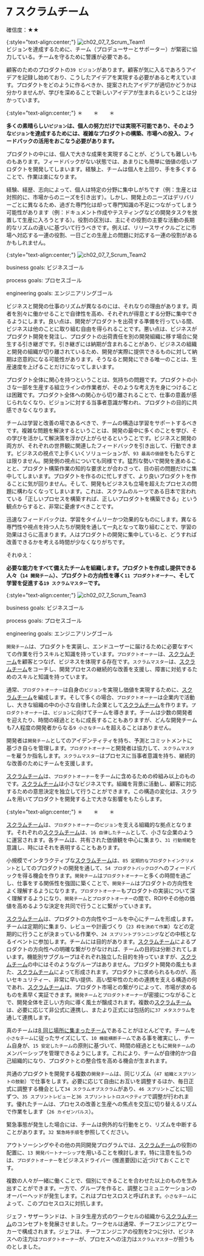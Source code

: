 # 7 スクラムチーム

確信度：★★

{:style="text-align:center;"}
![ch02_07_7_Scrum_Team1](Images/ch02_07_7_Scrum_Team1.png)<br>
ビジョンを達成するために、チーム（プロデューサーとサポーター）が緊密に協力している。チームを守るために警護が必要である。

顧客のためのプロダクトの​`39 ビジョン`​があります。顧客が気に入るであろうアイデアを記録し始めており、こうしたアイデアを実現する必要があると考えています。プロダクトをどのように作るべきか、提案されたアイデアが適切かどうかは分かりませんが、学びを深めることで新しいアイデアが生まれるということは分かっています。

{:style="text-align:center;"}
＊　　＊　　＊

**多くの素晴らしい`ビジョン`は、個人の努力だけでは実現不可能であり、そのような`ビジョン`を達成するためには、複雑なプロダクトの構築、市場への投入、フィードバックの活用をおこなう必要があります。**

プロダクトの中には、個人で大きな成果を実現することが、どうしても難しいものもあります。フィードバックがない状態では、あまりにも簡単に価値の低いプロダクトを開発してしまいます。経験上、チームは個人を上回り、手を多くすることで、作業は楽になります。

経験、経歴、志向によって、個人は特定の分野に集中しがちです（例：生産とは対照的に、市場からのニーズを引き出す）。しかし、開発上のニーズはデリバリーごとに異なるため、過ぎた専門化は却って専門知識の不足につながってしまう可能性があります（例：ドキュメント作成やテスティングなどの開発タスクを放置して生産に入ろうとする）。役割の区別は、主にその役割の主要な活動の長期的なリズムの違いに基づいて行うべきです。例えば、リリースサイクルごとに市場へ対応する一連の役割、一日ごとの生産上の問題に対応する一連の役割があるかもしれません。

{:style="text-align:center;"}
![ch02_07_7_Scrum_Team2](Images/ch02_07_7_Scrum_Team2.png)

business goals: ビジネスゴール

process goals: プロセスゴール

engineering goals: エンジニアリングゴール

ビジネスと開発の仕事のリズムが異なるのには、それなりの理由があります。両者を別々に働かせることで自律性を高め、それぞれが得意とする分野に集中できるようにします。良い点は、開発がプロダクトを出荷する準備を行っている間、ビジネスは他のことに取り組む自由を得られることです。悪い点は、ビジネスがプロダクト開発を発注し、プロダクトの出荷責任を別の開発組織に移す場合に発生する引き継ぎです。引き継ぎには納期が含まれることがあり、ビジネスの組織と開発の組織が切り離されているため、開発が実際に提供できるものに対して納期は恣意的になる可能性があります。そうなると開発にできる唯一のことは、生産速度を上げることだけになってしまいます。

プロダクト全体に関心を持つということは、気持ちの問題です。プロダクトの小さな一部を生産する組立ラインの作業者が、そのような考え方を身につけることは困難です。プロダクト全体への関心から切り離されることで、仕事の意義が感じられなくなり、ビジョンに対する当事者意識が奪われ、プロダクトの目的に共感できなくなります。

チームは学習と改善の場であるべきで、チームの構造は学習をサポートするべきです。複雑な問題を解決するということは、開発の最中に多くのことを学び、その学びを活かして解決策を浮かび上がらせるということです。ビジネスと開発の両方が、それぞれの世界観に関連したフィードバックを引き出して、行動できます。ビジネスの視点で上手くいくソリューションが、`93 最高の価値`をもたらすとは限りません。開発側の視点についても同様です。猛烈な勢いで開発を進めることと、プロダクト構築作業の知的な要求とが合わさって、目の前の問題だけに集中してしまいます。プロダクトを作るのに忙しすぎて、より良いプロダクトを作ることに気が回りません。そして、開発もビジネスも立場を超えたプロセスの問題に構わなくなってしまいます。これは、スクラムのルーツである日本で言われている「正しいプロセスを構築すれば、正しいプロダクトを構築できる」という観点からすると、非常に憂慮すべきことです。

迅速なフィードバックは、学習をタイムリーかつ効果的なものにします。異なる専門性や視点を持つ人たちが開発を通して一丸となって取り組むことで、学習の効果はさらに高まります。人はプロダクトの開発に集中していると、どうすれば改善できるかを考える時間が少なくなりがちです。

それゆえ：

**必要な能力をすべて備えたチームを組織します。プロダクトを作成し提供できる人々（`14 開発チーム`）、プロダクトの方向性を導く`11 プロダクトオーナー`​ 、そして学習を促進する`19 スクラムマスター`です。**

{:style="text-align:center;"}
![ch02_07_7_Scrum_Team3](Images/ch02_07_7_Scrum_Team3.png)

business goals: ビジネスゴール

process goals: プロセスゴール

engineering goals: エンジニアリングゴール	

`開発チーム`は、プロダクトを実装し、エンドユーザーに届けるために必要なすべての作業を行うスキルと知識を持っています。`プロダクトオーナー`は、[スクラムチーム](ch02_07_7_Scrum_Team.md)を顧客とつなげ、ビジネスを体現する存在です。`スクラムマスター`は、[スクラムチーム](ch02_07_7_Scrum_Team.md)をコーチし、開発プロセスの継続的な改善を支援し、障害に対処するためのスキルと知識を持っています。

通常、`プロダクトオーナー`は自身の`ビジョン`を実現し価値を実現するために、[スクラムチーム](ch02_07_7_Scrum_Team.md)を編成します。そして多くの場合、`プロダクトオーナー`は企業内で活動し、大きな組織の中の小さな自律した企業として[スクラムチーム](ch02_07_7_Scrum_Team.md)を作ります。`プロダクトオーナー`は、`ビジョン`に向けてチームを導きます。チームは少数の開発者を迎えたり、時間の経過とともに成長することもありますが、どんな開発チームも7人程度の開発者からなる ​`9 小さなチーム`を超えることはありません。

開発者は`開発チーム`としてのアイデンティティを持ち、予測とコミットメントに基づき自らを管理します。`プロダクトオーナー`と開発者は協力して、`スクラムマスター`を雇うか指名します。`スクラムマスター`はプロセスに当事者意識を持ち、継続的な改善のためにチームを支援します。

[スクラムチーム](ch02_07_7_Scrum_Team.md)は、`プロダクトオーナー`をチームに含めるための枠組み以上のものです。[スクラムチーム](ch02_07_7_Scrum_Team.md)は小さなビジネスです。組織を背景に活動し、顧客に対応するための意思決定を独立して行うことができます。この構造の変化は、スクラムを用いてプロダクトを開発する上で大きな影響をもたらします。

{:style="text-align:center;"}
＊　　＊　　＊

[スクラムチーム](ch02_07_7_Scrum_Team.md)は、`プロダクトオーナー`の`ビジョン`を支える組織的な拠点となります。それぞれの[スクラムチーム](ch02_07_7_Scrum_Team.md)は、`16 自律したチーム`として、小さな企業のように運営されます。各チームは、共有された価値観を中心に集まり、`31 行動規範`を意識し、時にはそれを表明することもあります。

小規模でインタラクティブな[スクラムチーム](ch02_07_7_Scrum_Team.md)は、​`85 定期的なプロダクトインクリメント`​としてのプロダクトの開発を通して、`54 プロダクトバックログ`​へのフィードバックを得る機会を作ります。`開発チーム`は`プロダクトオーナー`と多くの時間を過ごし、仕事をする関係性を強固に築くことで、`開発チーム`はプロダクトの方向性をよく理解するようになります。`プロダクトオーナー`もプロダクトの実装について深く理解するようになり、`開発チーム`と`プロダクトオーナー`の間で、ROIやその他の価値を高めるような決定を共同で行うことに繋がっていきます。

[スクラムチーム](ch02_07_7_Scrum_Team.md)は、プロダクトの方向性やゴールを中心にチームを形成します。チームは定期的に集まり、レビューや計画づくり（`23 枠を決めて作業`​）などの定期的に行うことが決まっている作業や、`24 スプリントプランニング`​などの中核となるイベントに参加します。チームには目的があります。[スクラムチーム](ch02_07_7_Scrum_Team.md)によるプロダクトの方向性への明確な繋がりがなければ、チームの目的は分断されてしまいます。機能別サブグループはそれぞれ独立した目的を持っていますが、[スクラムチーム](ch02_07_7_Scrum_Team.md)の中にはそのようなグループはありません。プロダクト開発の風土もまた、[スクラムチーム](ch02_07_7_Scrum_Team.md)によって形成されます。プロダクトに求められるものが、高いセキュリティー、非常に早い提供、高い堅牢性のための連携を支える構造の何であれ、[スクラムチーム](ch02_07_7_Scrum_Team.md)は、プロダクト市場との繋がりによって、市場が求めるものを素早く実証できます。`開発チーム`と`プロダクトオーナー`が密接につながることで、開発全体を正しい方向に導く風土が醸成されます。複数の[スクラムチーム](ch02_07_7_Scrum_Team.md)は、必要に応じて非公式に連携し、またより正式には包括的に`37 メタスクラム`を通して連携します。

真のチームは[8 同じ場所に集まったチーム](ch02_08_8_Collocated_Team.md)​であることがほとんどです。チームを`小さなチーム`に従ったサイズにして、`10 機能横断チーム`である事を確実にし、チーム自身が、​`15 安定したチーム`​の原則に基づいて、時間の経過とともに`開発チーム`のメンバーシップを管理できるようにします。これにより、チームが自律的かつ自己組織的になり、プロダクトとの整合性を高める機会が生まれます。

共通のプロダクトを開発する複数の`開発チーム`は、同じリズム（`47 組織とスプリントの鼓動`）で仕事をします。必要に応じて自由にお互いを調整するほか、毎日正式に調整する機会として`34 スクラムオブスクラム`​があり、`46 スプリント`​​ごとに1回ずつ、​`35 スプリントレビュー`​と​`36 スプリントレトロスペクティブ`で調整が行われます。優れたチームは、プロセスの改善と生産への焦点を交互に切り替えるリズムで作業をします（`26 カイゼンパルス`​）。

緊急事態が発生した場合には、チームは例外的な行動をとり、リズムを中断することがあります。`32 緊急時手順`​を参照してください。

アウトソーシングやその他の共同開発プログラムでは、[スクラムチーム](ch02_07_7_Scrum_Team.md)の役割の配置に、`13 開発パートナーシップ`​を用いることを検討します。特に注意を払うのは、`プロダクトオーナー`をビジネスドライバー (推進要因)に近づけておくことです。

複数の人々が一緒に働くことで、個別にできることを合わせた以上のものを生み出すことができます。一方で、グループを作ると、調整とコミュニケーションのオーバーヘッドが発生します。これはプロセスロスと呼ばれます。`小さなチーム`によって、このプロセスロスに対抗します。

ジェフ・サザーランドは、トヨタ生産方式のワークセルの組織から[スクラムチーム](ch02_07_7_Scrum_Team.md)のコンセプトを発展させました。ワークセルは通常、チーフエンジニアとワーカーで構成されます。ジェフは、チーフエンジニアの役割を2つに分け、ビジネスへの注力は`プロダクトオーナー`が、プロセスへの注力は`スクラムマスター`が担うものとしました。

